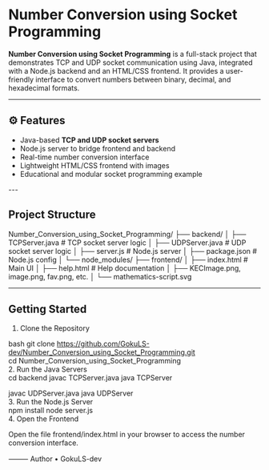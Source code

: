 #  Number Conversion using Socket Programming

**Number Conversion using Socket Programming** is a full-stack project that demonstrates TCP and UDP socket communication using Java, integrated with a Node.js backend and an HTML/CSS frontend. It provides a user-friendly interface to convert numbers between binary, decimal, and hexadecimal formats.

---

## ⚙ Features

-  Java-based **TCP and UDP socket servers**
-  Node.js server to bridge frontend and backend
-  Real-time number conversion interface
-  Lightweight HTML/CSS frontend with images
-  Educational and modular socket programming example

---<br>

##  Project Structure
Number_Conversion_using_Socket_Programming/
├── backend/
│   ├── TCPServer.java         # TCP socket server logic
│   ├── UDPServer.java         # UDP socket server logic
│   ├── server.js              # Node.js server
│   ├── package.json           # Node.js config
│   └── node_modules/
├── frontend/
│   ├── index.html             # Main UI
│   ├── help.html              # Help documentation
│   ├── KECImage.png, image.png, fav.png, etc.
│   └── mathematics-script.svg<br>

---

##  Getting Started
 1. Clone the Repository

bash
git clone https://github.com/GokuLS-dev/Number_Conversion_using_Socket_Programming.git <br>
cd Number_Conversion_using_Socket_Programming<br>
2. Run the Java Servers<br>cd backend
javac TCPServer.java
java TCPServer

javac UDPServer.java
java UDPServer<br>
3. Run the Node.js Server<br>npm install
node server.js<br>4. Open the Frontend

Open the file frontend/index.html in your browser to access the number conversion interface.

⸻
 Author
	•	GokuLS-dev


